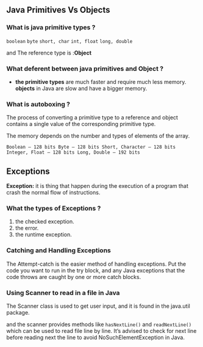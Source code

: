 ## Java Primitives Vs Objects

### What is java primitive types ?
`boolean`
`byte`
`short, char`
`int, float`
`long, double`

and The reference type is :**Object**

### What deferent between java primitives and Object ?

- **the primitive types** are much faster and require much less memory.
**objects** in Java are slow and have a bigger memory.

### What is autoboxing ?

The process of converting a primitive type to a reference and object contains a single value of the corresponding primitive type.

The memory depends on the number and types of elements of the array.

`Boolean – 128 bits
Byte – 128 bits
Short, Character – 128 bits
Integer, Float – 128 bits
Long, Double – 192 bits`

## Exceptions

**Exception:**  it is thing that happen during the execution of a program that crash the normal flow of instructions.

### What the types of Exceptions ? 

1. the checked exception.
2. the error.
3. the runtime exception.



### Catching and Handling Exceptions


The Attempt-catch is the easier method of handling exceptions. Put the code you want to run in the try block, and any Java exceptions that the code throws are caught by one or more catch blocks.

### Using Scanner to read in a file in Java

The Scanner class is used to get user input, and it is found in the java.util package.

and the scanner provides methods like `hasNextLine()` and `readNextLine()` which can be used to read file line by line. It’s advised to check for next line before reading next the line to avoid NoSuchElementException in Java.